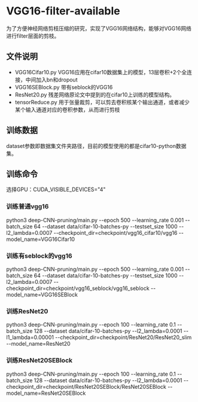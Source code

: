 # VGG16-filter-available
为了方便神经网络剪枝压缩的研究，实现了VGG16网络结构，能够对VGG16网络进行filter层面的剪枝。

## 文件说明
- VGG16Cifar10.py VGG16应用在cifar10数据集上的模型，13层卷积+2个全连接，中间加入bn和dropout
- VGG16SEBlock.py 带有seblock的VGG16
- ResNet20.py 残差网络原论文中提到的在cifar10上训练的模型结构。
- tensorReduce.py 用于张量裁剪，可以剪去卷积核某个输出通道，或者减少某个输入通道对应的卷积参数，从而进行剪枝


## 训练数据
dataset参数即数据集文件夹路径，目前的模型使用的都是cifar10-python数据集。

## 训练命令
选择GPU：CUDA_VISIBLE_DEVICES="4"
### 训练普通vgg16
python3 deep-CNN-pruning/main.py --epoch 500 --learning_rate 0.001 --batch_size 64 --dataset data/cifar-10-batches-py --testset_size 1000 --l2_lambda=0.0007 --checkpoint_dir=checkpoint/vgg16_cifar10/vgg16 --model_name=VGG16Cifar10

### 训练有seblock的vgg16
python3 deep-CNN-pruning/main.py --epoch 500 --learning_rate 0.001 --batch_size 64 --dataset data/cifar-10-batches-py --testset_size 1000 --l2_lambda=0.0007 --checkpoint_dir=checkpoint/vgg16_seblock/vgg16_seblock --model_name=VGG16SEBlock

### 训练ResNet20
python3 deep-CNN-pruning/main.py --epoch 100 --learning_rate 0.1 --batch_size 128 --dataset data/cifar-10-batches-py --l2_lambda=0.0001 --l1_lambda=0.00001 --checkpoint_dir=checkpoint/ResNet20/ResNet20_slim --model_name=ResNet20

### 训练ResNet20SEBlock
python3 deep-CNN-pruning/main.py --epoch 100 --learning_rate 0.1 --batch_size 128 --dataset data/cifar-10-batches-py --l2_lambda=0.0001 --checkpoint_dir=checkpoint/ResNet20SEBlock/ResNet20SEBlock --model_name=ResNet20SEBlock
